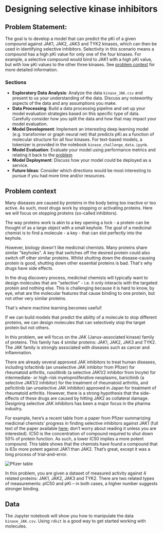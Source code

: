 # Designing selective kinase inhibitors

## Problem Statement:

The goal is to develop a model that can predict the pKi of a given compound against JAK1, JAK2, JAK3 and TYK2 kinases, which can then be used in identifying selective inhibitors. Selectivity in this scenario means a compound has a high pKi value for only one of the four kinases. For example, a selective compound would bind to JAK1 with a high pKi value, but with low pKi values to the other three kinases. See [problem context](#problem-context) for more detailed information.


### Sections
- **Exploratory Data Analysis**: Analyze the data `kinase_JAK.csv` and present to us your understanding of the data. Discuss any noteworthy aspects of the data and any assumptions you make.
- **Data Processing**: Build a data processing pipeline and set up your model evaluation strategies based on this specific type of data. Carefully consider how you split the data and how that may impact your model evaluation.
- **Model Development**: Implement an interesting deep learning model (e.g. transformer or graph neural net) that predicts pKi as a function of molecular structure for all four kinases. For text-based models, a tokenizer is provided in the notebook `kinase_challenge_data.ipynb`.
- **Model Evaluation**: Evaluate your model using performance metrics and relating it back to the [problem](#problem-statement)
- **Model Deployment**: Discuss how your model could be deployed as a service.
- **Future Ideas**: Consider which directions would be most interesting to pursue if you had more time and/or resources.

## Problem context

Many diseases are caused by proteins in the body being too inactive or too active. As such, most drugs work by stopping or activating proteins. Here we will focus on stopping proteins (so-called inhibitors).

The way proteins work is akin to a key opening a lock - a protein can be thought of as a large object with a small keyhole. The goal of a medicinal chemist is to find a molecule - a key - that can slot perfectly into the keyhole.

However, biology doesn't like medicinal chemists. Many proteins share similar "keyholes". A key that switches off the desired protein could also switch off other similar proteins. Whilst shutting down the disease-causing protein is good, shutting down other essential proteins is bad. That's why drugs have side effects.

In the drug discovery process, medicinal chemists will typically want to design molecules that are "selective" - i.e. it only interacts with the targeted protein and nothing else. This is challenging because it is hard to know, by eye, what are the molecular features that cause binding to one protein, but not other very similar proteins.

That's where machine learning becomes useful!

If we can build models that predict the ability of a molecule to stop different proteins, we can design molecules that can selectively stop the target protein but not others.

In this problem, we will focus on the JAK (Janus-associated kinase) family of proteins. This family has 4 similar proteins: JAK1, JAK2, JAK3 and TYK2. The JAK family is strongly associated with diseases such as cancer and inflammation.

There are already several approved JAK inhibitors to treat human diseases, including tofacitinib (an unselective JAK inhibitor from Pfizer) for rheumatoid arthritis, ruxolitinib (a selective JAK1/2 inhibitor from Incyte) for intermediate- or high-risk myeloproliferative neoplasms, baricitinib (a selective JAK1/2 inhibitor) for the treatment of rheumatoid arthritis, and peficitinib (an unselective JAK inhibitor) approved in Japan for treatment of rheumatoid arthritis. However, there is a strong hypothesis that the side-effects of these drugs are caused by hitting JAK2 as collateral damage. Designing selective JAK inhibitors has been a major focus in the pharma industry.

For example, here’s a recent table from a paper from Pfizer summarizing medicinal chemists’ progress in finding selective inhibitors against JAK1 (full text of the paper available [here](https://www.osti.gov/biblio/1526050); don’t worry about reading it unless you are interested). IC50 is the concentration of compound required to shut down 50% of protein function. As such, a lower IC50 implies a more potent compound. This table shows that the chemists have found a compound that is 63x more potent against JAK1 than JAK2. That’s great, except it was a long process of trial-and-error.

![Pfizer table](pfizer_table.png)

In this problem, you are given a dataset of measured activity against 4 related proteins: JAK1, JAK2, JAK3 and TYK2. There are two related types of measurements: pIC50 and pKi – in both cases, a higher number suggests stronger binding.

## Data

The Jupyter notebook will show you how to manipulate the data `kinase_JAK.csv`. Using `rdkit` is a good way to get started working with molecules.
